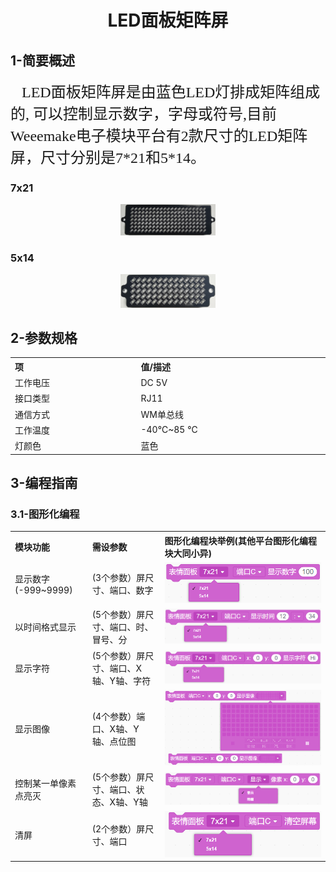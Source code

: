 <div align=center>
<h1 class="text-center">LED面板矩阵屏</h1>
</div>

## **1-简要概述**

<p>
    <span style="font-family: 宋体, SimSun; font-size: 24px;">&nbsp; &nbsp;LED面板矩阵屏是由蓝色LED灯排成矩阵组成的, 可以控制显示数字，字母或符号,目前Weeemake电子模块平台有2款尺寸的LED矩阵屏，尺寸分别是7*21和5*14。</span>
</p>

<!-- tabs:start -->

### **7x21**

<div align=center>
<img src="docs/electronic_modules/rj11/led_panel_dispaly_module/F6C90219-0BAE-4368-9348-822CEA7B2EE6.png" width=30%>
</div>

### **5x14**

<div align=center>
<img src="docs/electronic_modules/rj11/led_panel_dispaly_module/520738AF-7F56-4a10-BCDD-800D300DA135.png" width=30%>
</div>

<!-- tabs:end -->

## **2-参数规格**

<!-- Table goes in the document BODY -->
<table class="imagetable" style="display: table; text-align: left;">
<tr>
    <th>项</th><th>值/描述</th>
</tr>
<tr>
    <td>工作电压</td><td>DC 5V</td>
</tr>
<tr>
    <td>接口类型</td><td>RJ11</td>
</tr>
<tr>
    <td>通信方式</td><td>WM单总线</td>
</tr>
<tr>
    <td>工作温度</td><td>-40℃~85 ℃</td>
</tr>
<tr>
    <td>灯颜色</td><td>蓝色</td>
</tr>
</table>

## **3-编程指南**
### **3.1-图形化编程**

<table class="imagetable" style="display: table; text-align: left;">
<tr>
    <th>模块功能</th><th>需设参数</th><th>图形化编程块举例(其他平台图形化编程块大同小异)</th>
</tr>
<tr>
    <td>显示数字(-999~9999)</td><td>(3个参数）屏尺寸、端口、数字</td><td><img src="docs/electronic_modules/rj11/led_panel_dispaly_module/20200316-153030.png"></td>
</tr>
<tr>
    <td>以时间格式显示</td><td>(5个参数）屏尺寸、端口、时、冒号、分</td><td><img src="docs/electronic_modules/rj11/led_panel_dispaly_module/20200316-153039.png"></td>
</tr>
<tr>
    <td>显示字符</td><td>(5个参数）屏尺寸、端口、X轴、Y轴、字符</td><td><img src="docs/electronic_modules/rj11/led_panel_dispaly_module/20200316-153045.png"></td>
</tr>
<tr>
    <td>显示图像</td><td>(4个参数）端口、X轴、Y轴、点位图</td><td><img src="docs/electronic_modules/rj11/led_panel_dispaly_module/20200316-153051.png"></td>
</tr>
<tr>
    <td>控制某一单像素点亮灭</td><td>(5个参数）屏尺寸、端口、状态、X轴、Y轴</td><td><img src="docs/electronic_modules/rj11/led_panel_dispaly_module/20200316-153058.png"></td>
</tr>
<tr>
    <td>清屏</td><td>(2个参数）屏尺寸、端口</td><td><img src="docs/electronic_modules/rj11/led_panel_dispaly_module/20200316-153104.png"></td>
</tr>
</table>


